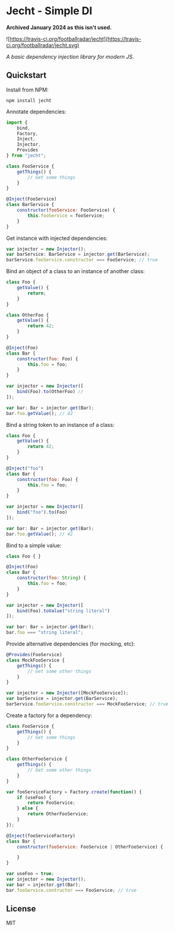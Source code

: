 # Jecht - Simple DI

**Archived January 2024 as this isn't used.**

![https://travis-ci.org/footballradar/jecht](https://travis-ci.org/footballradar/jecht.svg)

_A basic dependency injection library for modern JS._

## Quickstart

Install from NPM:

`npm install jecht`

Annotate dependencies:

```javascript
import {
    bind,
    Factory,
    Inject,
    Injector,
    Provides
} from "jecht";

class FooService {
    getThings() {
        // Get some things
    }
}

@Inject(FooService)
class BarService {
    constructor(fooService: FooService) {
        this.fooService = fooService;
    }
}
```

Get instance with injected dependencies:

```javascript
var injector = new Injector();
var barService: BarService = injector.get(BarService);
barService.fooService.constructor === FooService; // true
```

Bind an object of a class to an instance of another class:

```javascript
class Foo {
    getValue() {
        return;
    }
}

class OtherFoo {
    getValue() {
        return 42;
    }
}

@Inject(Foo)
class Bar {
    constructor(foo: Foo) {
        this.foo = foo;
    }
}

var injector = new Injector([
    bind(Foo).to(OtherFoo) //
]);

var bar: Bar = injector.get(Bar);
bar.foo.getValue(); // 42
```
Bind a string token to an instance of a class:

```javascript
class Foo {
    getValue() {
        return 42;
    }
}

@Inject("foo")
class Bar {
    constructor(foo: Foo) {
        this.foo = foo;
    }
}

var injector = new Injector([
    bind("foo").to(Foo)
]);

var bar: Bar = injector.get(Bar);
bar.foo.getValue(); // 42
```

Bind to a simple value:

```javascript
class Foo { }

@Inject(Foo)
class Bar {
    constructor(foo: String) {
        this.foo = foo;
    }
}

var injector = new Injector([
    bind(Foo).toValue("string literal")
]);

var bar: Bar = injector.get(Bar);
bar.foo === "string literal";
```

Provide alternative dependencies (for mocking, etc):

```javascript
@Provides(FooService)
class MockFooService {
    getThings() {
        // Get some other things
    }
}

var injector = new Injector([MockFooService]);
var barService = injector.get(BarService);
barService.fooService.constructor === MockFooService; // true
```

Create a factory for a dependency:

```javascript
class FooService {
    getThings() {
        // Get some things
    }
}

class OtherFooService {
    getThings() {
        // Get some other things
    }
}

var fooServiceFactory = Factory.create(function() {
    if (useFoo) {
        return FooService;
    } else {
        return OtherFooService;
    }
});

@Inject(fooServiceFactory)
class Bar {
    constructor(fooService: FooService | OtherFooService) {

    }
}

var useFoo = true;
var injector = new Injector();
var bar = injector.get(Bar);
bar.fooService.contructor === FooService; // true
```

## License

MIT
